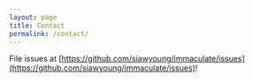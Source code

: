 ```yaml
---
layout: page
title: Contact
permalink: /contact/
---
```


File issues at [https://github.com/siawyoung/immaculate/issues](https://github.com/siawyoung/immaculate/issues)!